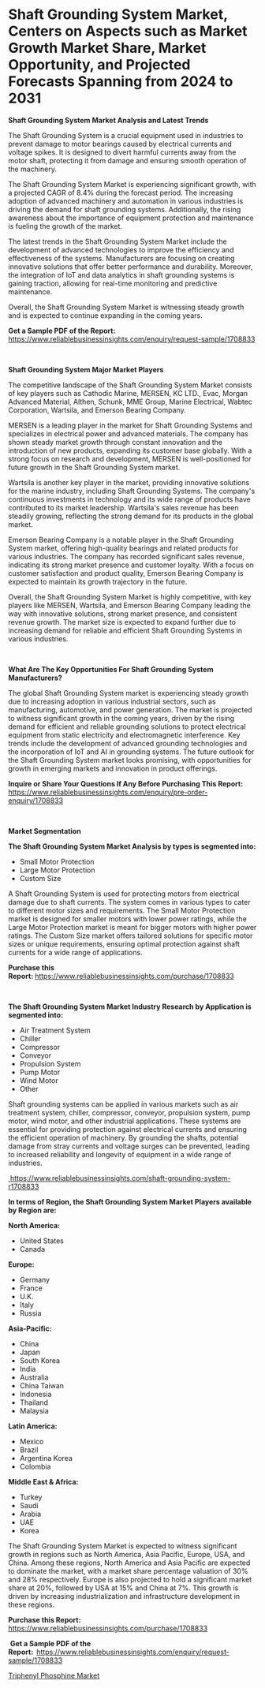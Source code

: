 <p><h1>Shaft Grounding System Market, Centers on Aspects such as Market Growth Market Share, Market Opportunity, and Projected Forecasts Spanning from 2024 to 2031</h1></p><p><strong>Shaft Grounding System Market Analysis and Latest Trends</strong></p>
<p><p>The Shaft Grounding System is a crucial equipment used in industries to prevent damage to motor bearings caused by electrical currents and voltage spikes. It is designed to divert harmful currents away from the motor shaft, protecting it from damage and ensuring smooth operation of the machinery.</p><p>The Shaft Grounding System Market is experiencing significant growth, with a projected CAGR of 8.4% during the forecast period. The increasing adoption of advanced machinery and automation in various industries is driving the demand for shaft grounding systems. Additionally, the rising awareness about the importance of equipment protection and maintenance is fueling the growth of the market.</p><p>The latest trends in the Shaft Grounding System Market include the development of advanced technologies to improve the efficiency and effectiveness of the systems. Manufacturers are focusing on creating innovative solutions that offer better performance and durability. Moreover, the integration of IoT and data analytics in shaft grounding systems is gaining traction, allowing for real-time monitoring and predictive maintenance.</p><p>Overall, the Shaft Grounding System Market is witnessing steady growth and is expected to continue expanding in the coming years.</p></p>
<p><strong>Get a Sample PDF of the Report:&nbsp;</strong> <a href="https://www.reliablebusinessinsights.com/enquiry/request-sample/1708833">https://www.reliablebusinessinsights.com/enquiry/request-sample/1708833</a></p>
<p>&nbsp;</p>
<p><strong>Shaft Grounding System Major Market Players</strong></p>
<p><p>The competitive landscape of the Shaft Grounding System Market consists of key players such as Cathodic Marine, MERSEN, KC LTD., Evac, Morgan Advanced Material, Althen, Schunk, MME Group, Marine Electrical, Wabtec Corporation, Wartsila, and Emerson Bearing Company.</p><p>MERSEN is a leading player in the market for Shaft Grounding Systems and specializes in electrical power and advanced materials. The company has shown steady market growth through constant innovation and the introduction of new products, expanding its customer base globally. With a strong focus on research and development, MERSEN is well-positioned for future growth in the Shaft Grounding System market.</p><p>Wartsila is another key player in the market, providing innovative solutions for the marine industry, including Shaft Grounding Systems. The company's continuous investments in technology and its wide range of products have contributed to its market leadership. Wartsila's sales revenue has been steadily growing, reflecting the strong demand for its products in the global market.</p><p>Emerson Bearing Company is a notable player in the Shaft Grounding System market, offering high-quality bearings and related products for various industries. The company has recorded significant sales revenue, indicating its strong market presence and customer loyalty. With a focus on customer satisfaction and product quality, Emerson Bearing Company is expected to maintain its growth trajectory in the future.</p><p>Overall, the Shaft Grounding System Market is highly competitive, with key players like MERSEN, Wartsila, and Emerson Bearing Company leading the way with innovative solutions, strong market presence, and consistent revenue growth. The market size is expected to expand further due to increasing demand for reliable and efficient Shaft Grounding Systems in various industries.</p></p>
<p>&nbsp;</p>
<p><strong>What Are The Key Opportunities For Shaft Grounding System Manufacturers?</strong></p>
<p><p>The global Shaft Grounding System market is experiencing steady growth due to increasing adoption in various industrial sectors, such as manufacturing, automotive, and power generation. The market is projected to witness significant growth in the coming years, driven by the rising demand for efficient and reliable grounding solutions to protect electrical equipment from static electricity and electromagnetic interference. Key trends include the development of advanced grounding technologies and the incorporation of IoT and AI in grounding systems. The future outlook for the Shaft Grounding System market looks promising, with opportunities for growth in emerging markets and innovation in product offerings.</p></p>
<p><strong>Inquire or Share Your Questions If Any Before Purchasing This Report:</strong> <a href="https://www.reliablebusinessinsights.com/enquiry/pre-order-enquiry/1708833">https://www.reliablebusinessinsights.com/enquiry/pre-order-enquiry/1708833</a></p>
<p>&nbsp;</p>
<p><strong>Market Segmentation</strong></p>
<p><strong>The Shaft Grounding System Market Analysis by types is segmented into:</strong></p>
<p><ul><li>Small Motor Protection</li><li>Large Motor Protection</li><li>Custom Size</li></ul></p>
<p><p>A Shaft Grounding System is used for protecting motors from electrical damage due to shaft currents. The system comes in various types to cater to different motor sizes and requirements. The Small Motor Protection market is designed for smaller motors with lower power ratings, while the Large Motor Protection market is meant for bigger motors with higher power ratings. The Custom Size market offers tailored solutions for specific motor sizes or unique requirements, ensuring optimal protection against shaft currents for a wide range of applications.</p></p>
<p><strong>Purchase this Report:&nbsp;</strong><a href="https://www.reliablebusinessinsights.com/purchase/1708833">https://www.reliablebusinessinsights.com/purchase/1708833</a></p>
<p>&nbsp;</p>
<p><strong>The Shaft Grounding System Market Industry Research by Application is segmented into:</strong></p>
<p><ul><li>Air Treatment System</li><li>Chiller</li><li>Compressor</li><li>Conveyor</li><li>Propulsion System</li><li>Pump Motor</li><li>Wind Motor</li><li>Other</li></ul></p>
<p><p>Shaft grounding systems can be applied in various markets such as air treatment system, chiller, compressor, conveyor, propulsion system, pump motor, wind motor, and other industrial applications. These systems are essential for providing protection against electrical currents and ensuring the efficient operation of machinery. By grounding the shafts, potential damage from stray currents and voltage surges can be prevented, leading to increased reliability and longevity of equipment in a wide range of industries.</p></p>
<p><a href="https://www.reliablebusinessinsights.com/shaft-grounding-system-r1708833">&nbsp;https://www.reliablebusinessinsights.com/shaft-grounding-system-r1708833</a></p>
<p><strong>In terms of Region, the Shaft Grounding System Market Players available by Region are:</strong></p>
<p>
    <p> <strong> North America: </strong>
        <ul>
            <li>United States</li>
            <li>Canada</li>
        </ul>
        </p> 
    <p> <strong> Europe: </strong>
        <ul>
            <li>Germany</li>
            <li>France</li>
            <li>U.K.</li>
            <li>Italy</li>
            <li>Russia</li>
        </ul>
        </p> 
    <p> <strong> Asia-Pacific: </strong>
        <ul>
            <li>China</li>
            <li>Japan</li>
            <li>South Korea</li>
            <li>India</li>
            <li>Australia</li>
            <li>China Taiwan</li>
            <li>Indonesia</li>
            <li>Thailand</li>
            <li>Malaysia</li>
        </ul>
        </p> 
    <p> <strong> Latin America: </strong>
        <ul>
            <li>Mexico</li>
            <li>Brazil</li>
            <li>Argentina Korea</li>
            <li>Colombia</li>
        </ul>
        </p> 
    <p> <strong> Middle East & Africa: </strong>
        <ul>
            <li>Turkey</li>
            <li>Saudi</li>
            <li>Arabia</li>
            <li>UAE</li>
            <li>Korea</li>
        </ul>
    </p>
    </p>
<p><p>The Shaft Grounding System Market is expected to witness significant growth in regions such as North America, Asia Pacific, Europe, USA, and China. Among these regions, North America and Asia Pacific are expected to dominate the market, with a market share percentage valuation of 30% and 28% respectively. Europe is also projected to hold a significant market share at 20%, followed by USA at 15% and China at 7%. This growth is driven by increasing industrialization and infrastructure development in these regions.</p></p>
<p><strong>Purchase this Report: </strong><a href="https://www.reliablebusinessinsights.com/purchase/1708833">https://www.reliablebusinessinsights.com/purchase/1708833</a></p>
<p>&nbsp;<strong>Get a Sample PDF of the Report:&nbsp;&nbsp;</strong><a href="https://www.reliablebusinessinsights.com/enquiry/request-sample/1708833">https://www.reliablebusinessinsights.com/enquiry/request-sample/1708833</a></p>
<p><strong></strong></p>
<p><p><a href="https://github.com/hrhzhypq19/Market-Research-Report-List-1/blob/main/triphenyl-phosphine-market.md">Triphenyl Phosphine Market</a></p></p>